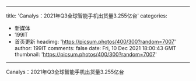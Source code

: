
---
title: 'Canalys：2021年Q3全球智能手机出货量3.255亿台'
categories: 
 - 新媒体
 - 199IT
 - 首页更新
headimg: 'https://picsum.photos/400/300?random=7007'
author: 199IT
comments: false
date: Fri, 10 Dec 2021 18:00:43 GMT
thumbnail: 'https://picsum.photos/400/300?random=7007'
---

<div>   
Canalys：2021年Q3全球智能手机出货量3.255亿台  
</div>
            